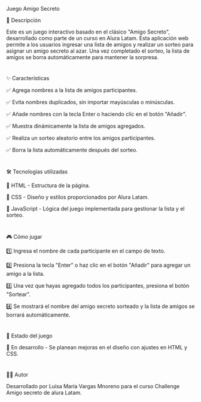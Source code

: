 Juego Amigo Secreto

📌 Descripción

Este es un juego interactivo basado en el clásico "Amigo Secreto", desarrollado como parte de un curso en Alura Latam. Esta aplicación web permite a los usuarios ingresar una lista de amigos y realizar un sorteo para asignar un amigo secreto al azar. Una vez completado el sorteo, la lista de amigos se borra automáticamente para mantener la sorpresa.



#




✨ Características

✅ Agrega nombres a la lista de amigos participantes.

✅ Evita nombres duplicados, sin importar mayúsculas o minúsculas.

✅ Añade nombres con la tecla Enter o haciendo clic en el botón "Añadir".

✅ Muestra dinámicamente la lista de amigos agregados.

✅ Realiza un sorteo aleatorio entre los amigos participantes.

✅ Borra la lista automáticamente después del sorteo.



#





🛠 Tecnologías utilizadas

🔹 HTML - Estructura de la página.

🔹 CSS - Diseño y estilos proporcionados por Alura Latam.

🔹 JavaScript - Lógica del juego implementada para gestionar la lista y el sorteo.





#





🎮 Cómo jugar

1️⃣ Ingresa el nombre de cada participante en el campo de texto.

2️⃣ Presiona la tecla "Enter" o haz clic en el botón "Añadir" para agregar un amigo a la lista.

3️⃣ Una vez que hayas agregado todos los participantes, presiona el botón "Sortear".

4️⃣ Se mostrará el nombre del amigo secreto sorteado y la lista de amigos se borrará automáticamente.




#




🚀 Estado del juego

📌 En desarrollo - Se planean mejoras en el diseño con ajustes en HTML y CSS.





#



👨‍💻 Autor

Desarrollado por Luisa María Vargas Mnoreno para el curso Challenge Amigo secreto de alura Latam.
